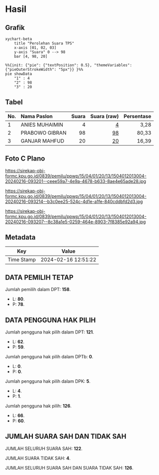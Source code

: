 # Hasil

## Grafik

```mermaid
xychart-beta
    title "Perolehan Suara TPS"
    x-axis [01, 02, 03]
    y-axis "Suara" 0 --> 98
    bar [4, 98, 20]
```

```mermaid
%%{init: {"pie": {"textPosition": 0.5}, "themeVariables": {"pieOuterStrokeWidth": "5px"}} }%%
pie showData
    "1" : 4
    "2" : 98
    "3" : 20
```

## Tabel

| No. | Nama Paslon    | Suara | Suara (raw) | Persentase |
|:--- |:-------------- | -----:| -----------:| ----------:|
| 1   | ANIES MUHAIMIN | 4     | [4][p-1]    | 3,28       |
| 2   | PRABOWO GIBRAN | 98    | [98][p-2]   | 80,33      |
| 3   | GANJAR MAHFUD  | 20    | [20][p-3]   | 16,39      |


[p-1]: https://github.com/gigit-pemilu/pemilu-2024-15-jambi/blob/main/pilpres/hitung-suara/sub/15-jambi/sub/04-batanghari/sub/01-mersam/sub/2013-belanti-jaya/sub/004-tps/sub/paslon-1.txt
[p-2]: https://github.com/gigit-pemilu/pemilu-2024-15-jambi/blob/main/pilpres/hitung-suara/sub/15-jambi/sub/04-batanghari/sub/01-mersam/sub/2013-belanti-jaya/sub/004-tps/sub/paslon-2.txt
[p-3]: https://github.com/gigit-pemilu/pemilu-2024-15-jambi/blob/main/pilpres/hitung-suara/sub/15-jambi/sub/04-batanghari/sub/01-mersam/sub/2013-belanti-jaya/sub/004-tps/sub/paslon-3.txt

## Foto C Plano

https://sirekap-obj-formc.kpu.go.id/0839/pemilu/ppwp/15/04/01/20/13/1504012013004-20240216-093201--ceee59a7-4e9a-4678-b633-8ae4e65ade28.jpg

https://sirekap-obj-formc.kpu.go.id/0839/pemilu/ppwp/15/04/01/20/13/1504012013004-20240216-093214--b3c0ee25-524c-4d1e-a1fe-840cddbfd2d3.jpg

https://sirekap-obj-formc.kpu.go.id/0839/pemilu/ppwp/15/04/01/20/13/1504012013004-20240216-093207--8c38a1e5-0259-464e-8903-7f8385e92a94.jpg


## Metadata

| Key        | Value               |
| ---------- | ------------------- |
| Time Stamp | 2024-02-16 12:51:22 |


## DATA PEMILIH TETAP

Jumlah pemilih dalam DPT: **158**.
 * L: **80**.
 * P: **78**.

## DATA PENGGUNA HAK PILIH

Jumlah pengguna hak pilih dalam DPT: **121**.
 * L: **62**.
 * P: **59**.

Jumlah pengguna hak pilih dalam DPTb: **0**.
 * L: **0**.
 * P: **0**.

Jumlah pengguna hak pilih dalam DPK: **5**.
 * L: **4**.
 * P: **1**.

Jumlah pengguna hak pilih: **126**.
 * L: **66**.
 * P: **60**.

## JUMLAH SUARA SAH DAN TIDAK SAH

JUMLAH SELURUH SUARA SAH: **122**.

JUMLAH SUARA TIDAK SAH: **4**.

JUMLAH SELURUH SUARA SAH DAN SUARA TIDAK SAH: **126**.


